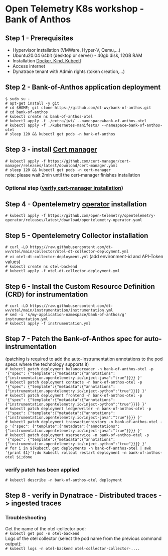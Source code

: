# Open Telemetry K8s workshop - Bank of Anthos

## Step 1 - Prerequisites
- Hypervisor installation (VMWare, Hyper-V, Qemu,...)
- Ubuntu20.04 64bit (desktop or server) - 40gb disk, 12GB RAM
- Installation [Docker, Kind, Kubectl](https://github.com/dt-wv/k8s/tree/main/workshop/README.md)
- Access internet  
- Dynatrace tenant with Admin rights (token creation,...)

## Step 2 - Bank-of-Anthos application deployment
`$ sudo su -`  
`# apt-get install -y git`  
`# cd $HOME; git clone https://github.com/dt-wv/bank-of-anthos.git`  
`# cd bank-of-anthos`  
`# kubectl create ns bank-of-anthos-otel`  
`# kubectl apply -f ./extra/jwt/ --namespace=bank-of-anthos-otel`  
`# kubectl apply -f ./kubernetes-manifests/ --namespace=bank-of-anthos-otel`  
`# sleep 120 && kubectl get pods -n bank-of-anthos`  

## Step 3 - install [Cert manager](https://cert-manager.io/docs/installation/kubectl/)
`# kubectl apply -f https://github.com/cert-manager/cert-manager/releases/latest/download/cert-manager.yaml`  
`# sleep 120 && kubectl get pods -n cert-manager`  
note: please wait 2min until the cert-manager finishes installation

### Optional step ([verify cert-manager installation](https://cert-manager.io/docs/installation/verify/ ))
  

## Step 4 - Opentelemetry [operator](https://github.com/open-telemetry/opentelemetry-operator) installation
`# kubectl apply -f https://github.com/open-telemetry/opentelemetry-operator/releases/latest/download/opentelemetry-operator.yaml`  

## Step 5 - Opentelemetry Collector installation
`# curl -LO https://raw.githubusercontent.com/dt-wv/otel/main/collector/otel-dt-collector-deployment.yml`  
`# vi otel-dt-collector-deployment.yml` (add environment-id and API-Token values)  
`# kubectl create ns otel-backend`  
`# kubectl apply -f otel-dt-collector-deployment.yml`  

## Step 6 - Install the Custom Resource Definition (CRD) for instrumentation
`# curl -LO https://raw.githubusercontent.com/dt-wv/otel/main/instrumentation/instrumentation.yml`  
`# sed -i 's/my-application-namespace/bank-of-anthos/g' instrumentation.yml`  
`# kubectl apply -f instrumentation.yml`  

## Step 7 - Patch the Bank-of-Anthos spec for auto-instrumentation    
(patching is required to add the auto-instrumentation annotations to the pod specs where the technology supports it)  
`# kubectl patch deployment balancereader -n bank-of-anthos-otel -p '{"spec": {"template":{"metadata":{"annotations":{"instrumentation.opentelemetry.io/inject-java":"true"}}}} }'`  
`# kubectl patch deployment contacts -n bank-of-anthos-otel -p '{"spec": {"template":{"metadata":{"annotations":{"instrumentation.opentelemetry.io/inject-python":"true"}}}} }'`  
`# kubectl patch deployment frontend -n bank-of-anthos-otel -p '{"spec": {"template":{"metadata":{"annotations":{"instrumentation.opentelemetry.io/inject-python":"true"}}}} }'`  
`# kubectl patch deployment ledgerwriter -n bank-of-anthos-otel -p '{"spec": {"template":{"metadata":{"annotations":{"instrumentation.opentelemetry.io/inject-java":"true"}}}} }'`  
`# kubectl patch deployment transactionhistory -n bank-of-anthos-otel -p '{"spec": {"template":{"metadata":{"annotations":{"instrumentation.opentelemetry.io/inject-java":"true"}}}} }'`  
`# kubectl patch deployment userservice -n bank-of-anthos-otel -p '{"spec": {"template":{"metadata":{"annotations":{"instrumentation.opentelemetry.io/inject-python":"true"}}}} }'`  
`# for i in $(kubectl get deployments -n bank-of-anthos-otel | awk '{print $1}');do kubectl rollout restart deployment -n bank-of-anthos-otel $i;done`  
### verify patch has been applied
`# kubectl describe -n bank-of-anthos-otel deployment`  

## Step 8 - verify in Dynatrace - Distributed traces -> ingested traces
### Troubleshooting
Get the name of the otel-collector pod:  
`# kubectl get pod -n otel-backend`  
Logs of the otel collector (select the pod name from the previous command output):  
`# kubectl logs -n otel-backend otel-collector-collector-....`  
   

